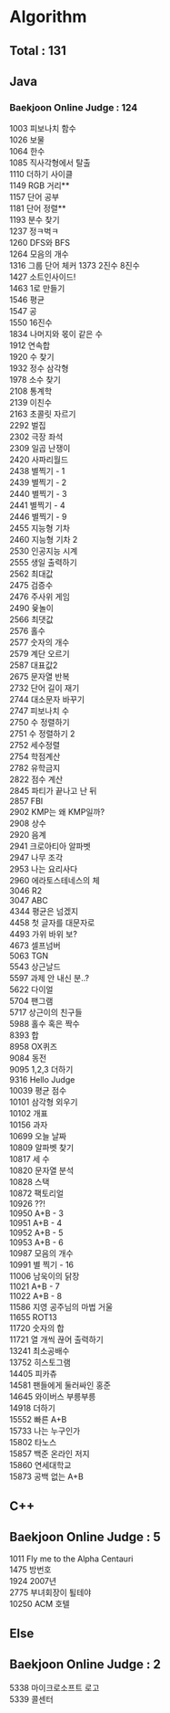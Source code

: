 # Algorithm

## Total : 131


## Java

### Baekjoon Online Judge : 124

1003 피보나치 함수   
1026 보물   
1064 한수   
1085 직사각형에서 탈출   
1110 더하기 사이클  
1149 RGB 거리**    
1157 단어 공부  
1181 단어 정렬**   
1193 분수 찾기   
1237 정ㅋ벅ㅋ  
1260 DFS와 BFS     
1264 모음의 개수     
1316 그룹 단어 체커 
1373 2진수 8진수    
1427 소트인사이드!  
1463 1로 만들기  
1546 평균  
1547 공       
1550 16진수    
1834 나머지와 몫이 같은 수     
1912 연속합  
1920 수 찾기  
1932 정수 삼각형  
1978 소수 찾기   
2108 통계학    
2139 이친수  
2163 초콜릿 자르기   
2292 벌집  
2302 극장 좌석  
2309 일곱 난쟁이    
2420 사파리월드     
2438 별찍기 - 1  
2439 별찍기 - 2  
2440 별찍기 - 3  
2441 별찍기 - 4  
2446 별찍기 - 9  
2455 지능형 기차    
2460 지능형 기차 2    
2530 인공지능 시계   
2555 생일 출력하기  
2562 최대값   
2475 검증수    
2476 주사위 게임     
2490 윷놀이   
2566 최댓값    
2576 홀수   
2577 숫자의 개수  
2579 계단 오르기  
2587 대표값2    
2675 문자열 반복   
2732 단어 길이 재기    
2744 대소문자 바꾸기    
2747 피보나치 수    
2750 수 정렬하기  
2751 수 정렬하기 2  
2752 세수정렬     
2754 학점계산     
2782 유학금지     
2822 점수 계산     
2845 파티가 끝나고 난 뒤      
2857 FBI      
2902 KMP는 왜 KMP일까?      
2908 상수    
2920 음계  
2941 크로아티아 알파벳     
2947 나무 조각     
2953 나는 요리사다    
2960 에라토스테네스의 체  
3046 R2     
3047 ABC      
4344 평균은 넘겠지  
4458 첫 글자를 대문자로     
4493 가위 바위 보?          
4673 셀프넘버   
5063 TGN      
5543 상근날드   
5597 과제 안 내신 분..?    
5622 다이얼    
5704 팬그램      
5717 상근이의 친구들     
5988 홀수 혹은 짝수   
8393 합  
8958 OX퀴즈  
9084 동전  
9095 1,2,3 더하기  
9316 Hello Judge   
10039 평균 점수    
10101 삼각형 외우기     
10102 개표      
10156 과자   
10699 오늘 날짜     
10809 알파벳 찾기  
10817 세 수   
10820 문자열 분석    
10828 스택    
10872 팩토리얼      
10926 ??!     
10950 A+B - 3   
10951 A+B - 4    
10952 A+B - 5   
10953 A+B - 6   
10987 모음의 개수    
10991 별 찍기 - 16     
11006 남욱이의 닭장     
11021 A+B - 7   
11022 A+B - 8     
11586 지영 공주님의 마법 거울      
11655 ROT13     
11720 숫자의 합    
11721 열 개씩 끊어 출력하기  
13241 최소공배수    
13752 히스토그램    
14405 피카츄   
14581 팬들에게 둘러싸인 홍준  
14645 와이버스 부릉부릉   
14918 더하기   
15552 빠른 A+B   
15733 나는 누구인가   
15802 타노스  
15857 백준 온라인 저지   
15860 연세대학교    
15873 공백 없는 A+B     

## C++

## Baekjoon Online Judge : 5

1011 Fly me to the Alpha Centauri   
1475 방번호   
1924 2007년   
2775 부녀회장이 퇼테야   
10250 ACM 호텔

## Else

## Baekjoon Online Judge : 2

5338 마이크로소프트 로고   
5339 콜센터     
